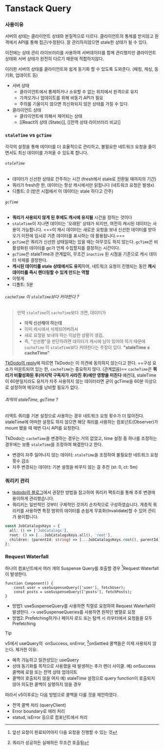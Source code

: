 # Tanstack Query
### 사용이유
서버의 상태는 클라이언트 상태와 본질적으로 다르다. 클라이언트의 통제를 받지않고 원격에서 API를 통해 접근/수정된다. 잘 관리하지않으면 stale한 상태가 될 수 있다. 

이전에는 상태 관리 라이브러리를 사용하여  서버데이터를 함께 관리했지만 클라이언트 상태와 서버 상태가 완전히 다르기 때문에 적합하지않다.

이러한 서버의 상태를 클라이언트와 쉽게 동기화 할 수 있도록 도와준다. (페칭, 캐싱, 동기화, 업데이트 등) 

- 서버 상태
    - 클라이언트에서 통제하거나 소유할 수 없는 위치에서 원격으로 유지
    - 가져오거나 업데이트를 위해 비동기 API가 필요
    - 주의를 기울이지 않으면 최신화되지 않은 상태를 가질 수 있다.
- 클라이언트 상태
	- 클라이언트에 의해서 제어되는 상태
	- [[React의 상태 (State)]], [[전역 상태 라이브러리 비교]]

### `staleTime` vs `gcTime`

각각의 설정을 통해 데이터를 더 효율적으로 관리하고, 불필요한 네트워크 요청을 줄이면서도 최신 데이터를 가져올 수 있도록 합니다.
###### `staleTime`
- 데이터가 신선한 상태로 간주하는 시간 (fresh에서 stale로 전환될 때까지의 기간)
- 쿼리가 fresh한 한, 데이터는 항상 캐시에서만 읽힙니다 (네트워크 요청은 발생x)
- 디폴트: 0 (받은 시점에서 이 데이터는 stale 하다고 간주)
###### `gcTime`
- **쿼리가 사용되지 않게 된 후에도 캐시에 유지될** 시간을 정하는 것이다
- `staleTime`이 지나면 데이터는 '오래된' 상태가 되지만, 여전히 캐시된 데이터는 사용이 가능합니다. ===이 캐시 데이터는 새로운 요청을 보내 신선한 데이터를 받아오기 이전에 임시로 기존 데이터를 표시하는 데 활용됩니다.===
- `gcTime`은 쿼리가 신선한 상태일때는 있을 때는 아무것도 하지 않는다. `gcTime`은 비활성화된 데이터를 gc가 언제 수집할지를 결정하는 시간이다.
- `gcTime`은 staleTime과 관계없이, 무조건 `inactive` 된 시점을 기준으로 캐시 데이터 삭제를 결정한다.
- **캐시된 데이터를 stale 상태에서도 유지**하여, 네트워크 요청이 진행되는 동안 **캐시 데이터를 즉시 렌더링할 수 있게 만드는 역할**
- 이렇게 
- 디폴트: 5분
###### `cacheTime` 이 `staleTime`보다 커야한다 ?  

> 만약 `staleTime`이 `cacheTime`보다 크면, 데이터가 
> - **아직 신선해야 하는데**
> - 이미 캐시에서 삭제되어버려서
> - 새로 요청을 보내야 하는 이상한 상황이 생김.
> - 즉, "신선함"을 판단하려면 데이터가 캐시에 남아 있어야 하기 때문에 `cacheTime` 이 `staleTime`보다 커야한다는 주장이 있다. **"staleTime ≤ cacheTime"**

[TkDodo의 reply](https://github.com/TanStack/query/discussions/1685#discussioncomment-1876723)에 따르면 TkDodo는 이 의견에 동의하지 않는다고 한다. ==구성 요소가 마운트되어 있는 한, `cacheTime`는 중요하지 않다. (관계없음)== `cacheTime`은 **쿼리가 비활성화된 후(마지막 구독자가 사라진 후)에만 영향을 미친다**
예컨대, staleTime이 60분일지라도 유저가 자주 사용하지 않는 데이터라면 굳이 gcTime을 60분 이상으로 설정하여 메모리를 낭비할 필요가 없다. 

###### 최적의 staleTime, gcTime ?
리액트 쿼리를 기본 설정으로 사용하는 경우 네트워크 요청 횟수가 더 많아진다. staleTime에 어떠한 설정도 하지 않으면 해당 쿼리를 사용하는 컴포넌트(Observer)가 mount 됐을 때 매번 다시 API를 요청한다.

TkDodo는 `cacheTime`을 변경하는 경우는 거의 없었고, time 설정 중 하나를 조정하는 경우에는 보통 `staleTime`을 조정하여 해결한다고 한다.

- 변경이 자주 일어나지 않는 데이터: `staleTime`을 조정하여 불필요한 네트워크 요청 횟수 감소
- 자주 변경되는 데이터: 기본 설정을 바꾸지 않는 걸 추천 (st: 0, ct: 5m)

### 쿼리키 관리
- [tkdodo의 블로그](https://tkdodo.eu/blog/effective-react-query-keys)에서 권장한 방법을 참고하여 쿼리키 팩토리를 통해 추후 변경에 용이하게 관리했습니다.
- 쿼리키는 일반적인 것부터 구체적인 것까지 순차적으로 구성하였습니다. 계층적 쿼리키를 사용하면 특정 범위의 데이터를 손쉽게 무효화(Invalidate)할 수 있어 관리가 용이합니다.

```typescript
const JobCatalogsKeys = {
  all: () => ['JobCatalogs'],
  root: () => [...JobCatalogsKeys.all(), 'root'],
  children: (parentId: string) => [...JobCatalogsKeys.root(), parentId],
};
```

### Request Waterfall
하나의 컴포넌트에서 여러 개의 Suspense Query를 호출할 경우 [^2]Request Waterfall이 발생한다. 
```tsx
function Component() {
	const user = useSuspenseQuery(['user'], fetchUser); 
	const posts = useSuspenseQuery(['posts'], fetchPosts);
} 
```

- 방법1: useSuspenseQuery를 사용하면 직렬로 요청하여 Request Waterfall이 발생한다. -> useSuspenseQueries를 사용하면 원하던 병렬로 요청
- 방법2: Prefetching하거나 페이지 로드 또는 탐색 시 라우터에서 요청들을 모두 Prefetching


>[!tip]
>v5에서 useQuery의  onSuccess, onError, [^1]onSettled 콜백들은 이제 사용되지 않는다.
>제거한 이유:
>- 예측 가능하고 일관성있는 useQuery
>- 상태 동기화를 목적으로 사용했을 때 발생하는 추가 렌더 사이클. 예) onSuccess 콜백에 로컬 또는 전역 상태 업데이트
>- 콜백이 호출되지 않을 여지 예) staleTime 설정으로 query function이 호출되지 않아 의도한 콜백이 실행하지 않을 경우
>
>따라서 v5이후로는 다음 방법으로 콜백을 다룰 것을 제안하였다.
>- 전역 콜백 처리 (queryClient)
>- Error boundary로 에러 처리
>- statud, isError 등으로 컴포넌트에서 처리



[^1]: 쿼리가 성공하든 실패하든 무조건 호출됨

[^2]: 앞선 요청이 완료되어야지 다음 요청을 진행할 수 있는 것